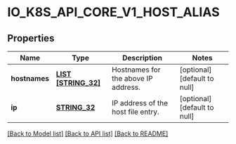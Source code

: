 # IO_K8S_API_CORE_V1_HOST_ALIAS

## Properties
Name | Type | Description | Notes
------------ | ------------- | ------------- | -------------
**hostnames** | [**LIST [STRING_32]**](STRING_32.md) | Hostnames for the above IP address. | [optional] [default to null]
**ip** | [**STRING_32**](STRING_32.md) | IP address of the host file entry. | [optional] [default to null]

[[Back to Model list]](../README.md#documentation-for-models) [[Back to API list]](../README.md#documentation-for-api-endpoints) [[Back to README]](../README.md)


